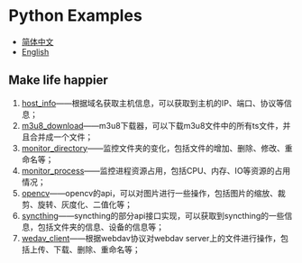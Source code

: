 # Python Examples

- [简体中文](README.md)
- [English](README.en.md)

## Make life happier

1. [host_info](./host_info/host_info.py)——根据域名获取主机信息，可以获取到主机的IP、端口、协议等信息；
2. [m3u8_download](./m3u8_download/m3u8_downloader.py)——m3u8下载器，可以下载m3u8文件中的所有ts文件，并且合并成一个文件；
3. [monitor_directory](./monitor_directory/monitor_directory.py)——监控文件夹的变化，包括文件的增加、删除、修改、重命名等；
4. [monitor_process](./monitor_process/monitor_process.py)——监控进程资源占用，包括CPU、内存、IO等资源的占用情况；
5. [opencv](./opencv/opencv_api.py)——opencv的api，可以对图片进行一些操作，包括图片的缩放、裁剪、旋转、灰度化、二值化等；
6. [syncthing](./syncthing/syncthing_api.py)——syncthing的部分api接口实现，可以获取到syncthing的一些信息，包括文件夹的信息、设备的信息等；
7. [wedav_client](./wedav_client/webdav_client.py)——根据webdav协议对webdav server上的文件进行操作，包括上传、下载、删除、重命名等；
